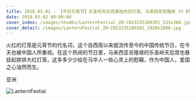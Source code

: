 ```yaml
---
title: 2018.03.02 - 【今日元宵节】乐圣岭天后宫悬挂的红灯笼，马来西亚吉隆坡 (© Black Cat Imaging/AlamyStock Photo）
date: 2018.03.02 00:00:00
cover_index: /images/thumbs/LanternFestial_ZH-CN13235289391_533x300.jpg
cover_detail: /images/LanternFestial_ZH-CN13235289391_1920x1080.jpg
---
```


火红的灯笼是元宵节的代名词，这个自西周以来就流传至今的中国传统节日，在今天也被中国人所重视。在这个热闹的节日里，马来西亚吉隆坡的乐圣岭天后宫也悬挂起排排大红灯笼，这多多少少给在马华人一些心灵上的慰藉，作为中国人，爱国之心油然而生。

亚洲

![LanternFestial](/images/LanternFestial_ZH-CN13235289391_1920x1080.jpg)
